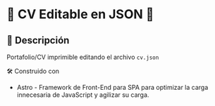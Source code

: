 # 🌟 CV Editable en JSON 🌟

## 📖 Descripción

Portafolio/CV imprimible editando el archivo `cv.json`

🛠️ Construido con
* Astro - Framework de Front-End para SPA para optimizar la carga innecesaria de JavaScript y agilizar su carga.





